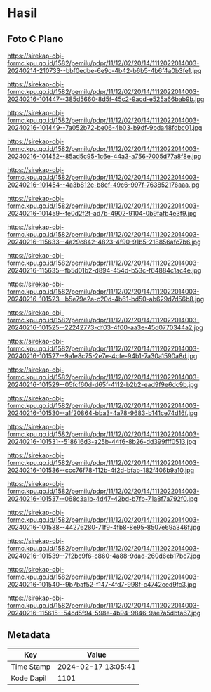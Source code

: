 # Hasil

## Foto C Plano

https://sirekap-obj-formc.kpu.go.id/1582/pemilu/pdpr/11/12/02/20/14/1112022014003-20240214-210733--bbf0edbe-6e9c-4b42-b6b5-4b6f4a0b3fe1.jpg

https://sirekap-obj-formc.kpu.go.id/1582/pemilu/pdpr/11/12/02/20/14/1112022014003-20240216-101447--385d5660-8d5f-45c2-9acd-e525a66bab9b.jpg

https://sirekap-obj-formc.kpu.go.id/1582/pemilu/pdpr/11/12/02/20/14/1112022014003-20240216-101449--7a052b72-be06-4b03-b9df-9bda48fdbc01.jpg

https://sirekap-obj-formc.kpu.go.id/1582/pemilu/pdpr/11/12/02/20/14/1112022014003-20240216-101452--85ad5c95-1c6e-44a3-a756-7005d77a8f8e.jpg

https://sirekap-obj-formc.kpu.go.id/1582/pemilu/pdpr/11/12/02/20/14/1112022014003-20240216-101454--4a3b812e-b8ef-49c6-997f-763852176aaa.jpg

https://sirekap-obj-formc.kpu.go.id/1582/pemilu/pdpr/11/12/02/20/14/1112022014003-20240216-101459--fe0d2f2f-ad7b-4902-9104-0b9fafb4e3f9.jpg

https://sirekap-obj-formc.kpu.go.id/1582/pemilu/pdpr/11/12/02/20/14/1112022014003-20240216-115633--4a29c842-4823-4f90-91b5-218856afc7b6.jpg

https://sirekap-obj-formc.kpu.go.id/1582/pemilu/pdpr/11/12/02/20/14/1112022014003-20240216-115635--fb5d01b2-d894-454d-b53c-f64884c1ac4e.jpg

https://sirekap-obj-formc.kpu.go.id/1582/pemilu/pdpr/11/12/02/20/14/1112022014003-20240216-101523--b5e79e2a-c20d-4b61-bd50-ab629d7d56b8.jpg

https://sirekap-obj-formc.kpu.go.id/1582/pemilu/pdpr/11/12/02/20/14/1112022014003-20240216-101525--22242773-df03-4f00-aa3e-45d0770344a2.jpg

https://sirekap-obj-formc.kpu.go.id/1582/pemilu/pdpr/11/12/02/20/14/1112022014003-20240216-101527--9a1e8c75-2e7e-4cfe-94b1-7a30a1590a8d.jpg

https://sirekap-obj-formc.kpu.go.id/1582/pemilu/pdpr/11/12/02/20/14/1112022014003-20240216-101529--05fcf60d-d65f-4112-b2b2-ead9f9e6dc9b.jpg

https://sirekap-obj-formc.kpu.go.id/1582/pemilu/pdpr/11/12/02/20/14/1112022014003-20240216-101530--a1f20864-bba3-4a78-9683-b141ce74d16f.jpg

https://sirekap-obj-formc.kpu.go.id/1582/pemilu/pdpr/11/12/02/20/14/1112022014003-20240216-101531--518616d3-a25b-44f6-8b26-dd399fff0513.jpg

https://sirekap-obj-formc.kpu.go.id/1582/pemilu/pdpr/11/12/02/20/14/1112022014003-20240216-101536--ccc76f78-112b-4f2d-bfab-182f406b9a10.jpg

https://sirekap-obj-formc.kpu.go.id/1582/pemilu/pdpr/11/12/02/20/14/1112022014003-20240216-101537--068c3a1b-4d47-42bd-b7fb-71a8f7a792f0.jpg

https://sirekap-obj-formc.kpu.go.id/1582/pemilu/pdpr/11/12/02/20/14/1112022014003-20240216-101538--44276280-71f9-4fb8-8e95-8507e69a346f.jpg

https://sirekap-obj-formc.kpu.go.id/1582/pemilu/pdpr/11/12/02/20/14/1112022014003-20240216-101539--7f2bc9f6-c860-4a88-9dad-260d6eb17bc7.jpg

https://sirekap-obj-formc.kpu.go.id/1582/pemilu/pdpr/11/12/02/20/14/1112022014003-20240216-101540--9b7baf52-f147-4fd7-998f-c4742ced9fc3.jpg

https://sirekap-obj-formc.kpu.go.id/1582/pemilu/pdpr/11/12/02/20/14/1112022014003-20240216-115615--54cd5f94-598e-4b94-9846-9ae7a5dbfa67.jpg


## Metadata

| Key        | Value               |
| ---------- | ------------------- |
| Time Stamp | 2024-02-17 13:05:41 |
| Kode Dapil | 1101                |



